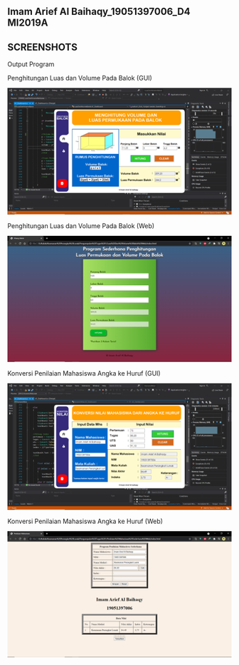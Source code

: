 Imam Arief Al Baihaqy_19051397006_D4 MI2019A
---

## SCREENSHOTS
Output Program

Penghitungan Luas dan Volume Pada Balok (GUI)

![Imam Arief Al Baihaqy](./screenshots/guiluasvolume.png 'Imam Arief Al Baihaqy')

Penghitungan Luas dan Volume Pada Balok (Web)

![Imam Arief Al Baihaqy](./screenshots/webluasvolume.png 'Imam Arief Al Baihaqy')

Konversi Penilaian Mahasiswa Angka ke Huruf (GUI)

![Imam Arief Al Baihaqy](./screenshots/guipenilaian.png 'Imam Arief Al Baihaqy')

Konversi Penilaian Mahasiswa Angka ke Huruf (Web)

![Imam Arief Al Baihaqy](./screenshots/webpenilaian.png 'Imam Arief Al Baihaqy')

